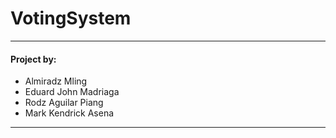 <h1>VotingSystem</h1>
<hr>
<h4>Project by:</h4>
<ul>
<li>Almiradz Mling
<li>Eduard John Madriaga
<li>Rodz Aguilar Piang
<li>Mark Kendrick Asena
</ul>
<hr>